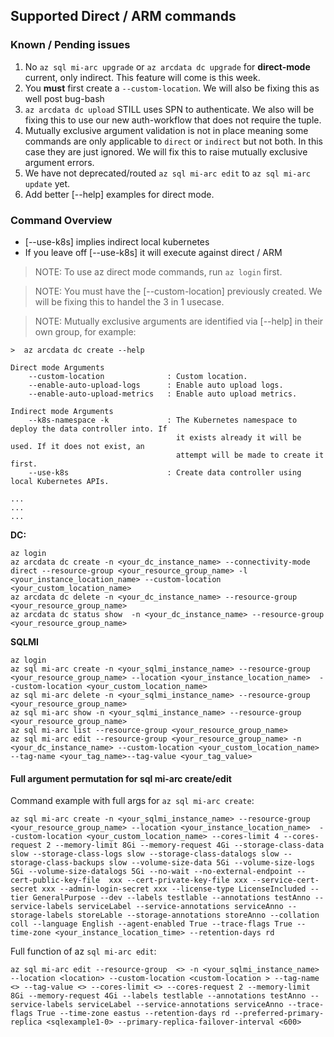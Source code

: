 

## Supported Direct / ARM commands


### Known / Pending issues

1. No `az sql mi-arc upgrade` or `az arcdata dc upgrade` for **direct-mode** current, only indirect. This feature will come is this week.
2. You **must** first create a `--custom-location`. We will also be fixing this as well post bug-bash
3. `az arcdata dc upload` STILL uses SPN to authenticate. We also will be fixing this to use our new auth-workflow that does not require the tuple.
4. Mutually exclusive argument validation is not in place meaning some commands are only applicable to `direct` or `indirect` but not both. In this case they are just ignored. We will fix this to raise mutually exclusive argument errors.
5. We have not deprecated/routed `az sql mi-arc edit` to `az sql mi-arc update` yet.
6. Add better [--help] examples for direct mode.

### Command Overview


- [--use-k8s] implies indirect local kubernetes 
- If you leave off [--use-k8s] it will execute against direct / ARM

> NOTE: To use az direct mode commands, run `az login` first.

> NOTE: You must have the [--custom-location] previously created. We will be fixing this to handel the 3 in 1 usecase.

> NOTE: Mutually exclusive arguments are identified via [--help] in their own group, for example:
```
>  az arcdata dc create --help

Direct mode Arguments
    --custom-location              : Custom location.
    --enable-auto-upload-logs      : Enable auto upload logs.
    --enable-auto-upload-metrics   : Enable auto upload metrics.

Indirect mode Arguments
    --k8s-namespace -k             : The Kubernetes namespace to deploy the data controller into. If
                                     it exists already it will be used. If it does not exist, an
                                     attempt will be made to create it first.
    --use-k8s                      : Create data controller using local Kubernetes APIs.

...
...
...

```


**DC:**
```
az login
az arcdata dc create -n <your_dc_instance_name> --connectivity-mode direct --resource-group <your_resource_group_name> -l <your_instance_location_name> --custom-location <your_custom_location_name>
az arcdata dc delete -n <your_dc_instance_name> --resource-group <your_resource_group_name>
az arcdata dc status show  -n <your_dc_instance_name> --resource-group <your_resource_group_name>
```

**SQLMI**
```
az login
az sql mi-arc create -n <your_sqlmi_instance_name> --resource-group <your_resource_group_name> --location <your_instance_location_name>  --custom-location <your_custom_location_name> 
az sql mi-arc delete -n <your_sqlmi_instance_name> --resource-group <your_resource_group_name>
az sql mi-arc show -n <your_sqlmi_instance_name> --resource-group <your_resource_group_name>
az sql mi-arc list --resource-group <your_resource_group_name> 
az sql mi-arc edit --resource-group <your_resource_group_name> -n <your_dc_instance_name> --custom-location <your_custom_location_name> --tag-name <your_tag_name>--tag-value <your_tag_value> 
```

#### Full argument permutation for sql mi-arc create/edit

 
Command example with full args for `az sql mi-arc create`:
 
```
az sql mi-arc create -n <your_sqlmi_instance_name> --resource-group <your_resource_group_name> --location <your_instance_location_name>  --custom-location <your_custom_location_name> --cores-limit 4 --cores-request 2 --memory-limit 8Gi --memory-request 4Gi --storage-class-data slow --storage-class-logs slow --storage-class-datalogs slow --storage-class-backups slow --volume-size-data 5Gi --volume-size-logs 5Gi --volume-size-datalogs 5Gi --no-wait --no-external-endpoint --cert-public-key-file  xxx --cert-private-key-file xxx --service-cert-secret xxx --admin-login-secret xxx --license-type LicenseIncluded --tier GeneralPurpose --dev --labels testlable --annotations testAnno --service-labels serviceLabel --service-annotations serviceAnno --storage-labels storeLable --storage-annotations storeAnno --collation coll --language English --agent-enabled True --trace-flags True --time-zone <your_instance_location_time> --retention-days rd 
```

Full function of az `sql mi-arc edit`:


```
az sql mi-arc edit --resource-group  <> -n <your_sqlmi_instance_name> --location <location> --custom-location <custom-location > --tag-name <> --tag-value <> --cores-limit <> --cores-request 2 --memory-limit 8Gi --memory-request 4Gi --labels testlable --annotations testAnno --service-labels serviceLabel --service-annotations serviceAnno --trace-flags True --time-zone eastus --retention-days rd --preferred-primary-replica <sqlexample1-0> --primary-replica-failover-interval <600>
```
